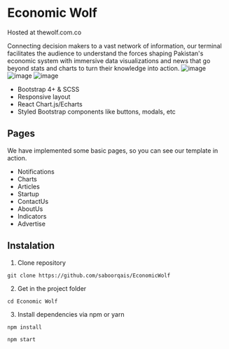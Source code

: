 # Economic Wolf

Hosted at thewolf.com.co

Connecting decision makers to a vast network of information, our terminal facilitates the audience to understand the forces shaping Pakistan's economic system with immersive data visualizations and news that go beyond stats and charts to turn their knowledge into action.
![image](https://user-images.githubusercontent.com/62180086/163709784-5824beeb-7808-49a7-8ddd-4938e945c602.png)
![image](https://user-images.githubusercontent.com/62180086/164316039-90382983-b6a9-457c-8756-fe3edd37685e.png)
![image](https://user-images.githubusercontent.com/62180086/164316074-aef89480-0c20-4f1e-a734-8e0ee33a4ba9.png)


* Bootstrap 4+ & SCSS
* Responsive layout
* React Chart.js/Echarts
* Styled Bootstrap components like buttons, modals, etc


## Pages
We have implemented some basic pages, so you can see our template in action.

* Notifications
* Charts
* Articles
* Startup
* ContactUs
* AboutUs
* Indicators
* Advertise

## Instalation 

1. Clone repository
```shell
git clone https://github.com/saboorqais/EconomicWolf
```
2. Get in the project folder
```shell
cd Economic Wolf
```
3. Install dependencies via npm or yarn
```shell
npm install
```
```shell
npm start
```
